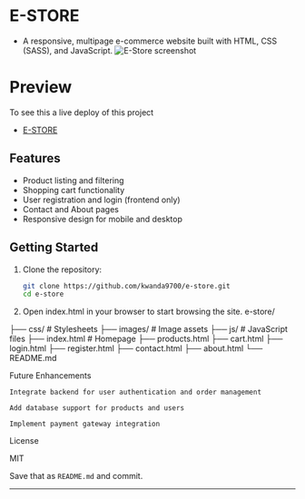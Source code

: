 # E-STORE
* A responsive, multipage e-commerce website built with HTML, CSS (SASS), and JavaScript.
![E-Store screenshot](https://i.ibb.co/GF713rT/e-store.png)

# Preview
To see this a live deploy of this project

  * [E-STORE](https://kwandasilekwa-e-store.netlify.app/)

## Features

- Product listing and filtering
- Shopping cart functionality
- User registration and login (frontend only)
- Contact and About pages
- Responsive design for mobile and desktop

## Getting Started

1. Clone the repository:

   ```bash
   git clone https://github.com/kwanda9700/e-store.git
   cd e-store
   
2. Open index.html in your browser to start browsing the site.
e-store/

├── css/         # Stylesheets
├── images/      # Image assets
├── js/          # JavaScript files
├── index.html   # Homepage
├── products.html
├── cart.html
├── login.html
├── register.html
├── contact.html
├── about.html
└── README.md


Future Enhancements

    Integrate backend for user authentication and order management

    Add database support for products and users

    Implement payment gateway integration

License

MIT


Save that as `README.md` and commit.

---
